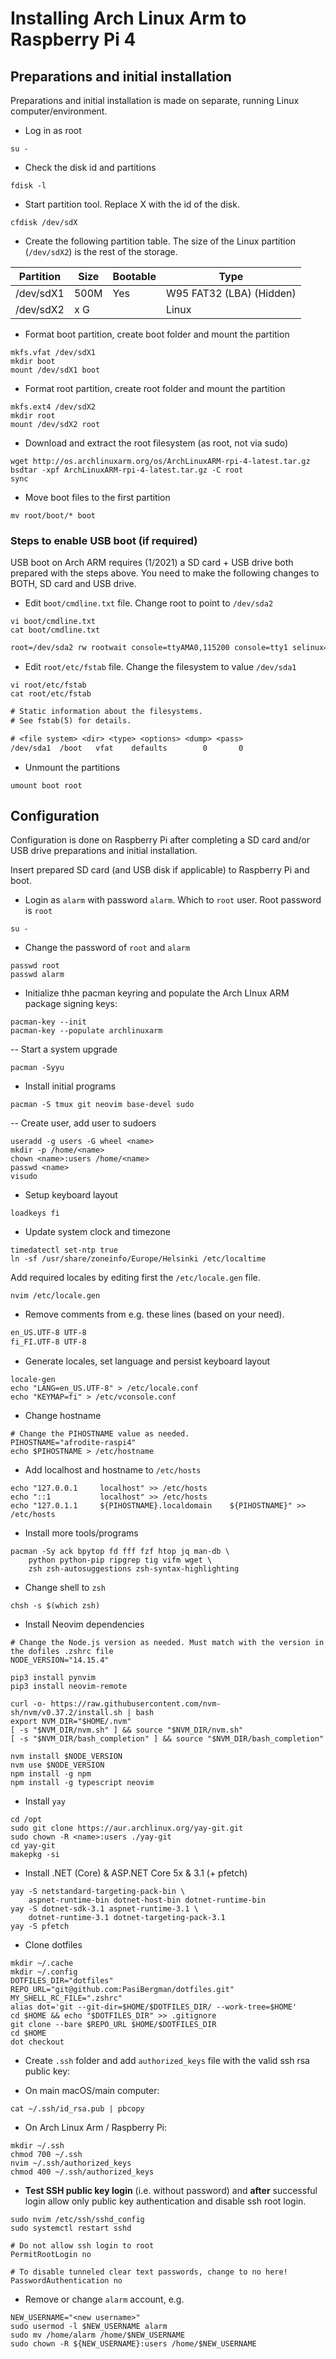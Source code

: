 # Installing Arch Linux Arm to Raspberry Pi 4

## Preparations and initial installation

Preparations and initial installation is made on separate, running Linux computer/environment. 

- Log in as root

```shell
su -
```

- Check the disk id and partitions

```shell
fdisk -l
```

- Start partition tool. Replace X with the id of the disk.

```shell
cfdisk /dev/sdX
```

- Create the following partition table. The size of the Linux partition (`/dev/sdX2`) is the rest of the storage.

| Partition | Size | Bootable | Type                     |
| --------- | ---- | -------- | ------------------------ |
| /dev/sdX1 | 500M | Yes      | W95 FAT32 (LBA) (Hidden) |
| /dev/sdX2 | x G  |          | Linux                    |

- Format boot partition, create boot folder and mount the partition

```shell
mkfs.vfat /dev/sdX1
mkdir boot
mount /dev/sdX1 boot
```

- Format root partition, create root folder and mount the partition

```shell
mkfs.ext4 /dev/sdX2
mkdir root
mount /dev/sdX2 root
```

- Download and extract the root filesystem (as root, not via sudo)

```shell
wget http://os.archlinuxarm.org/os/ArchLinuxARM-rpi-4-latest.tar.gz
bsdtar -xpf ArchLinuxARM-rpi-4-latest.tar.gz -C root
sync
```

- Move boot files to the first partition

```shell
mv root/boot/* boot
```

### Steps to enable USB boot (if required)

USB boot on Arch ARM requires (1/2021) a SD card + USB drive both prepared with the steps above. You need to make the following changes to BOTH, SD card and USB drive.

- Edit `boot/cmdline.txt` file. Change root to point to `/dev/sda2`

```shell
vi boot/cmdline.txt
cat boot/cmdline.txt
```

```txt
root=/dev/sda2 rw rootwait console=ttyAMA0,115200 console=tty1 selinux=0 plymouth.enable=0 smsc95xx.turbo_mode=N dwc_otg.lpm_enable=0 kgdboc=ttyAMA0,115200 elevator=noop
```

- Edit `root/etc/fstab` file. Change the filesystem to value `/dev/sda1`

```shell
vi root/etc/fstab
cat root/etc/fstab
```

```txt
# Static information about the filesystems.
# See fstab(5) for details.

# <file system> <dir> <type> <options> <dump> <pass>
/dev/sda1  /boot   vfat    defaults        0       0
```

- Unmount the partitions

```shell
umount boot root
```

## Configuration

Configuration is done on Raspberry Pi after completing a SD card and/or USB drive preparations and initial installation.

Insert prepared SD card (and USB disk if applicable) to Raspberry Pi and boot.

- Login as `alarm` with password `alarm`. Which to `root` user. Root password is `root`

```shell
su -
```

- Change the password of `root` and `alarm`

```shell
passwd root
passwd alarm
```

- Initialize thhe pacman keyring and populate the Arch LInux ARM package signing keys:

```shell
pacman-key --init
pacman-key --populate archlinuxarm
```

-- Start a system upgrade

```shell
pacman -Syyu
```

- Install initial programs

```shell
pacman -S tmux git neovim base-devel sudo
```

-- Create user, add user to sudoers

```shell
useradd -g users -G wheel <name>
mkdir -p /home/<name>
chown <name>:users /home/<name>
passwd <name>
visudo
```

- Setup keyboard layout

```shell
loadkeys fi

```

- Update system clock and timezone

```shell
timedatectl set-ntp true
ln -sf /usr/share/zoneinfo/Europe/Helsinki /etc/localtime
```

Add required locales by editing first the `/etc/locale.gen` file. 

```shell
nvim /etc/locale.gen
```
- Remove comments from e.g. these lines (based on your need).

```txt
en_US.UTF-8 UTF-8
fi_FI.UTF-8 UTF-8
```

- Generate locales, set language and persist keyboard layout

```shell
locale-gen
echo "LANG=en_US.UTF-8" > /etc/locale.conf
echo "KEYMAP=fi" > /etc/vconsole.conf
```

- Change hostname

```shell
# Change the PIHOSTNAME value as needed.
PIHOSTNAME="afrodite-raspi4"
echo $PIHOSTNAME > /etc/hostname
```

- Add localhost and hostname to `/etc/hosts`

```shell
echo "127.0.0.1     localhost" >> /etc/hosts
echo "::1           localhost" >> /etc/hosts
echo "127.0.1.1     ${PIHOSTNAME}.localdomain    ${PIHOSTNAME}" >> /etc/hosts
```

- Install more tools/programs

```shell
pacman -Sy ack bpytop fd fff fzf htop jq man-db \
    python python-pip ripgrep tig vifm wget \
    zsh zsh-autosuggestions zsh-syntax-highlighting
```

- Change shell to `zsh`

```shell
chsh -s $(which zsh)
```

- Install Neovim dependencies

```shell
# Change the Node.js version as needed. Must match with the version in the dofiles .zshrc file
NODE_VERSION="14.15.4"

pip3 install pynvim
pip3 install neovim-remote

curl -o- https://raw.githubusercontent.com/nvm-sh/nvm/v0.37.2/install.sh | bash
export NVM_DIR="$HOME/.nvm"
[ -s "$NVM_DIR/nvm.sh" ] && source "$NVM_DIR/nvm.sh"
[ -s "$NVM_DIR/bash_completion" ] && source "$NVM_DIR/bash_completion"

nvm install $NODE_VERSION
nvm use $NODE_VERSION
npm install -g npm
npm install -g typescript neovim
```

- Install `yay`

```shell
cd /opt
sudo git clone https://aur.archlinux.org/yay-git.git
sudo chown -R <name>:users ./yay-git
cd yay-git
makepkg -si
```

- Install .NET (Core) & ASP.NET Core 5x & 3.1 (+ pfetch)

```shell
yay -S netstandard-targeting-pack-bin \
    aspnet-runtime-bin dotnet-host-bin dotnet-runtime-bin
yay -S dotnet-sdk-3.1 aspnet-runtime-3.1 \
    dotnet-runtime-3.1 dotnet-targeting-pack-3.1
yay -S pfetch
```

- Clone dotfiles

```shell
mkdir ~/.cache
mkdir ~/.config
DOTFILES_DIR="dotfiles"
REPO_URL="git@github.com:PasiBergman/dotfiles.git"
MY_SHELL_RC_FILE=".zshrc"
alias dot='git --git-dir=$HOME/$DOTFILES_DIR/ --work-tree=$HOME'
cd $HOME && echo "$DOTFILES_DIR" >> .gitignore
git clone --bare $REPO_URL $HOME/$DOTFILES_DIR
cd $HOME
dot checkout
```

- Create `.ssh` folder and add `authorized_keys` file with the valid ssh rsa public key:

- On main macOS/main computer:

```shell
cat ~/.ssh/id_rsa.pub | pbcopy
```

- On Arch Linux Arm / Raspberry Pi:

```shell
mkdir ~/.ssh
chmod 700 ~/.ssh
nvim ~/.ssh/authorized_keys
chmod 400 ~/.ssh/authorized_keys
```

- **Test SSH public key login** (i.e. without password) and **after** successful 
login allow only public key authentication and disable ssh root login.

```shell
sudo nvim /etc/ssh/sshd_config
sudo systemctl restart sshd
```

```text
# Do not allow ssh login to root
PermitRootLogin no

# To disable tunneled clear text passwords, change to no here!
PasswordAuthentication no
```

- Remove or change `alarm` account, e.g.

```shell
NEW_USERNAME="<new username>"
sudo usermod -l $NEW_USERNAME alarm
sudo mv /home/alarm /home/$NEW_USERNAME
sudo chown -R ${NEW_USERNAME}:users /home/$NEW_USERNAME
```
